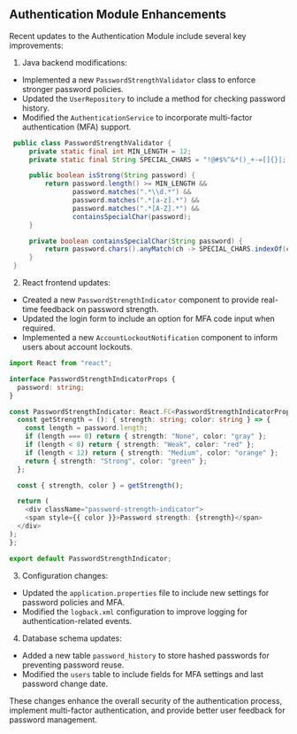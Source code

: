 ## Authentication Module Enhancements

Recent updates to the Authentication Module include several key improvements:

1. Java backend modifications:
  - Implemented a new `PasswordStrengthValidator` class to enforce stronger password policies.
  - Updated the `UserRepository` to include a method for checking password history.
  - Modified the `AuthenticationService` to incorporate multi-factor authentication (MFA) support.
  ```java
   public class PasswordStrengthValidator {
       private static final int MIN_LENGTH = 12;
       private static final String SPECIAL_CHARS = "!@#$%^&*()_+-=[]{}|;:,.<>?";

       public boolean isStrong(String password) {
           return password.length() >= MIN_LENGTH &&
                  password.matches(".*\\d.*") &&
                  password.matches(".*[a-z].*") &&
                  password.matches(".*[A-Z].*") &&
                  containsSpecialChar(password);
       }

       private boolean containsSpecialChar(String password) {
           return password.chars().anyMatch(ch -> SPECIAL_CHARS.indexOf(ch) != -1);
       }
   }
   ```

2. React frontend updates:
  - Created a new `PasswordStrengthIndicator` component to provide real-time feedback on password strength.
  - Updated the login form to include an option for MFA code input when required.
  - Implemented a new `AccountLockoutNotification` component to inform users about account lockouts.

```typescript
import React from "react";

interface PasswordStrengthIndicatorProps {
  password: string;
}

const PasswordStrengthIndicator: React.FC<PasswordStrengthIndicatorProps> = ({ password }) => {
  const getStrength = (): { strength: string; color: string } => {
    const length = password.length;
    if (length === 0) return { strength: "None", color: "gray" };
    if (length < 8) return { strength: "Weak", color: "red" };
    if (length < 12) return { strength: "Medium", color: "orange" };
    return { strength: "Strong", color: "green" };
  };

  const { strength, color } = getStrength();

  return (
    <div className="password-strength-indicator">
    <span style={{ color }}>Password strength: {strength}</span>
  </div>
);
};

export default PasswordStrengthIndicator;
```

3. Configuration changes:
  - Updated the `application.properties` file to include new settings for password policies and MFA.
  - Modified the `logback.xml` configuration to improve logging for authentication-related events.

4. Database schema updates:
  - Added a new table `password_history` to store hashed passwords for preventing password reuse.
  - Modified the `users` table to include fields for MFA settings and last password change date.

These changes enhance the overall security of the authentication process, implement multi-factor authentication, and provide better user feedback for password management.
